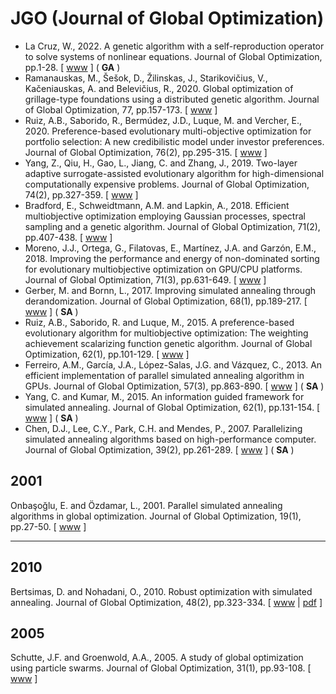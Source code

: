 # JGO (Journal of Global Optimization)

* La Cruz, W., 2022. A genetic algorithm with a self-reproduction operator to solve systems of nonlinear equations. Journal of Global Optimization, pp.1-28. [ [www](https://link.springer.com/article/10.1007/s10898-022-01189-1) ] (  **GA** )
* Ramanauskas, M., Šešok, D., Žilinskas, J., Starikovičius, V., Kačeniauskas, A. and Belevičius, R., 2020. Global optimization of grillage-type foundations using a distributed genetic algorithm. Journal of Global Optimization, 77, pp.157-173. [ [www](https://link.springer.com/article/10.1007/s10898-019-00838-2) ]
* Ruiz, A.B., Saborido, R., Bermúdez, J.D., Luque, M. and Vercher, E., 2020. Preference-based evolutionary multi-objective optimization for portfolio selection: A new credibilistic model under investor preferences. Journal of Global Optimization, 76(2), pp.295-315. [ [www](https://link.springer.com/article/10.1007/s10898-019-00782-1) ]
* Yang, Z., Qiu, H., Gao, L., Jiang, C. and Zhang, J., 2019. Two-layer adaptive surrogate-assisted evolutionary algorithm for high-dimensional computationally expensive problems. Journal of Global Optimization, 74(2), pp.327-359. [ [www](https://link.springer.com/article/10.1007/s10898-019-00759-0) ]
* Bradford, E., Schweidtmann, A.M. and Lapkin, A., 2018. Efficient multiobjective optimization employing Gaussian processes, spectral sampling and a genetic algorithm. Journal of Global Optimization, 71(2), pp.407-438. [ [www](https://link.springer.com/article/10.1007/s10898-018-0609-2) ]
* Moreno, J.J., Ortega, G., Filatovas, E., Martínez, J.A. and Garzón, E.M., 2018. Improving the performance and energy of non-dominated sorting for evolutionary multiobjective optimization on GPU/CPU platforms. Journal of Global Optimization, 71(3), pp.631-649. [ [www](https://link.springer.com/article/10.1007/s10898-018-0669-3) ]
* Gerber, M. and Bornn, L., 2017. Improving simulated annealing through derandomization. Journal of Global Optimization, 68(1), pp.189-217. [ [www](https://link.springer.com/article/10.1007/s10898-016-0461-1) ] ( **SA** )
* Ruiz, A.B., Saborido, R. and Luque, M., 2015. A preference-based evolutionary algorithm for multiobjective optimization: The weighting achievement scalarizing function genetic algorithm. Journal of Global Optimization, 62(1), pp.101-129. [ [www](https://link.springer.com/article/10.1007/s10898-014-0214-y) ]
* Ferreiro, A.M., García, J.A., López-Salas, J.G. and Vázquez, C., 2013. An efficient implementation of parallel simulated annealing algorithm in GPUs. Journal of Global Optimization, 57(3), pp.863-890. [ [www](https://link.springer.com/article/10.1007/s10898-012-9979-z) ] ( **SA** )
* Yang, C. and Kumar, M., 2015. An information guided framework for simulated annealing. Journal of Global Optimization, 62(1), pp.131-154. [ [www](https://link.springer.com/article/10.1007/s10898-014-0229-4) ] ( **SA** )
* Chen, D.J., Lee, C.Y., Park, C.H. and Mendes, P., 2007. Parallelizing simulated annealing algorithms based on high-performance computer. Journal of Global Optimization, 39(2), pp.261-289. [ [www](https://link.springer.com/article/10.1007/s10898-007-9138-0) ] ( **SA** )

## 2001

Onbaşoğlu, E. and Özdamar, L., 2001. Parallel simulated annealing algorithms in global optimization. Journal of Global Optimization, 19(1), pp.27-50. [ [www](https://link.springer.com/article/10.1023/A:1008350810199) ]

-------

## 2010

Bertsimas, D. and Nohadani, O., 2010. Robust optimization with simulated annealing. Journal of Global Optimization, 48(2), pp.323-334. [ [www](https://link.springer.com/article/10.1007/s10898-009-9496-x) | [pdf](https://link.springer.com/content/pdf/10.1007/s10898-009-9496-x.pdf) ]

## 2005

Schutte, J.F. and Groenwold, A.A., 2005. A study of global optimization using particle swarms. Journal of Global Optimization, 31(1), pp.93-108. [ [www](https://link.springer.com/article/10.1007/s10898-003-6454-x) ]
